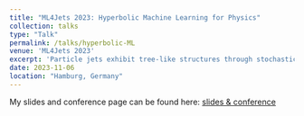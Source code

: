```yaml
---
title: "ML4Jets 2023: Hyperbolic Machine Learning for Physics"
collection: talks
type: "Talk"
permalink: /talks/hyperbolic-ML
venue: 'ML4Jets 2023'
excerpt: 'Particle jets exhibit tree-like structures through stochastic showering and hadronization. The hierarchical nature of these structures aligns naturally with hyperbolic space, a non-Euclidean geometry that captures hierarchy intrinsically. Drawing upon the foundations of geometric learning, we introduce hyperbolic transformer models tailored for tasks relevant to jet analyses, such as classification and representation learning. Through jet embeddings and jet tagging evaluations, our hyperbolic approach outperforms its Euclidean counterparts. These findings underscore the potential of using hyperbolic geometric representations in advancing jet physics analyses.'
date: 2023-11-06
location: "Hamburg, Germany"
---
```


My slides and conference page can be found here: [slides & conference](http://indico.cern.ch/event/1253794/contributions/5588580/)
